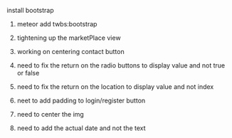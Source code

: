 install bootstrap
1. meteor add twbs:bootstrap


1. tightening up the marketPlace view
2. working on centering contact button
3. need to fix the return on the radio buttons to display value and not true or false
4. need to fix the return on the location to display value and not index
5. neet to add padding to login/register button
6. need to center the img
7. need to add the actual date and not the text